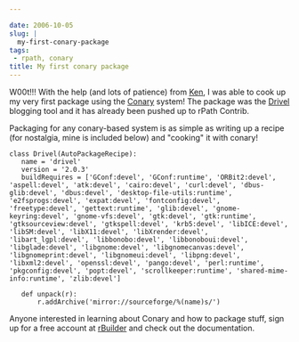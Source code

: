 ```yaml
---

date: 2006-10-05
slug: |
  my-first-conary-package
tags:
 - rpath, conary
title: My first conary package
---
```


W00t!!! With the help (and lots of patience) from
[Ken](http://ken.vandine.org/), I was able to cook up my very first
package using the [Conary](http://wiki.rpath.com/wiki/Conary:Concepts)
system! The package was the [Drivel](http://www.dropline.net/drivel/)
blogging tool and it has already been pushed up to rPath Contrib.

Packaging for any conary-based system is as simple as writing up a
recipe (for nostalgia, mine is included below) and "cooking" it with
conary!

    class Drivel(AutoPackageRecipe):
       name = 'drivel'
       version = '2.0.3'
       buildRequires = ['GConf:devel', 'GConf:runtime', 'ORBit2:devel', 'aspell:devel', 'atk:devel', 'cairo:devel', 'curl:devel', 'dbus-glib:devel', 'dbus:devel', 'desktop-file-utils:runtime', 'e2fsprogs:devel', 'expat:devel', 'fontconfig:devel', 'freetype:devel', 'gettext:runtime', 'glib:devel', 'gnome-keyring:devel', 'gnome-vfs:devel', 'gtk:devel', 'gtk:runtime', 'gtksourceview:devel', 'gtkspell:devel', 'krb5:devel', 'libICE:devel', 'libSM:devel', 'libX11:devel', 'libXrender:devel', 'libart_lgpl:devel', 'libbonobo:devel', 'libbonoboui:devel', 'libglade:devel', 'libgnome:devel', 'libgnomecanvas:devel', 'libgnomeprint:devel', 'libgnomeui:devel', 'libpng:devel', 'libxml2:devel', 'openssl:devel', 'pango:devel', 'perl:runtime', 'pkgconfig:devel', 'popt:devel', 'scrollkeeper:runtime', 'shared-mime-info:runtime', 'zlib:devel']

       def unpack(r):
           r.addArchive('mirror://sourceforge/%(name)s/')

Anyone interested in learning about Conary and how to package stuff,
sign up for a free account at [rBuilder](http://www.rpath.com/rbuilder/)
and check out the documentation.
